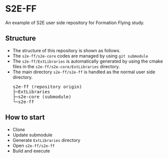 # S2E-FF
An example of S2E user side repository for Formation Flying study.

## Structure
- The structure of this repository is shown as follows.
- The `s2e-ff/s2e-core` codes are managed by using `git submodule`
- The `s2e-ff/ExtLibraries` is automatically generated by using the cmake files in the `s2e-ff/s2e-core/ExtLibraries` directory.
- The main directory `s2e-ff/s2e-ff` is handled as the normal user side directory.
  <pre>
  s2e-ff (repository origin)
  ├─ExtLibraries
  ├─s2e-core (submodule)
  └─s2e-ff
  </pre>

## How to start
- Clone
- Update submodule
- Generate `ExtLibraries` directory
- Open `s2e-ff/s2e-ff`
- Build and execute
